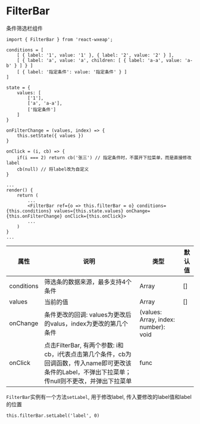 # FilterBar

条件筛选栏组件

```
import { FilterBar } from 'react-wxeap';

conditions = [
    [ { label: '1', value: '1' }, { label: '2', value: '2' } ],
    [ { label: 'a', value: 'a', children: [ { label: 'a-a', value: 'a-b' } ] } ]
    [ { label: '指定条件': value: '指定条件' } ]
]

state = {
    values: [
        ['1'],
        ['a', 'a-a'],
        ['指定条件']
    ]
}

onFilterChange = (values, index) => {
    this.setState({ values })
}

onClick = (i, cb) => {
    if(i === 2) return cb('张三') // 指定条件时，不展开下拉菜单，而是直接修改label
    cb(null) // 将label改为自定义
}

...
render() {
    return (
        ...
        <FilterBar ref={o => this.filterBar = o} conditions={this.conditions} values={this.state.values} onChange={this.onFilterChange} onClick={this.onClick}>
        ...
    )
}
...

```


| 属性 | 说明 | 类型 | 默认值 |
| ----|-----|------|------ |
| conditions    | 筛选条的数据来源，最多支持4个条件     | Array  | [] |
| values    | 当前的值  | Array |  []  |
| onChange   | 条件更改的回调: values为更改后的valus，index为更改的第几个条件  | (values: Array, index: number): void |   |
| onClick | 点击FilterBar, 有两个参数: i和cb，i代表点击第几个条件，cb为回调函数，传入name即可更改该条件的Label，不弹出下拉菜单；传null则不更改，并弹出下拉菜单 | func | |

`FilterBar`实例有一个方法`setLabel`, 用于修改label, 传入要修改的label值和label的位置
```
this.filterBar.setLabel('label', 0)
```

